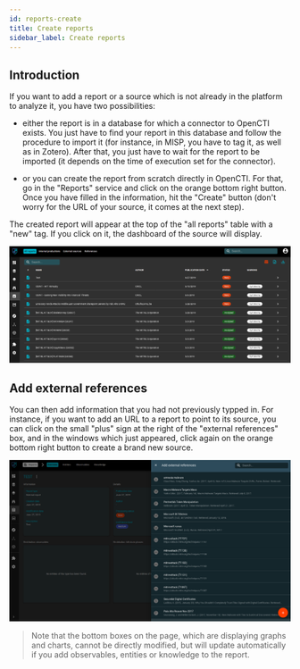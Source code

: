 ```yaml
---
id: reports-create
title: Create reports
sidebar_label: Create reports
---
```


## Introduction

If you want to add a report or a source which is not already in the platform to analyze it, you have two possibilities:

* either the report is in a database for which a connector to OpenCTI exists. You just have to find your report in this database and follow the procedure to import it (for instance, in MISP, you have to tag it, as well as in Zotero). After that, you just have to wait for the report to be imported (it depends on the time of execution set for the connector).

* or you can create the report from scratch directly in OpenCTI. For that, go in the "Reports" service and click on the orange bottom right  button. Once you have filled in the information, hit the "Create" button (don't worry for the URL of your source, it comes at the next step).

The created report will appear at the top of the "all reports" table with a "new" tag. If you click on it, the dashboard of the source will display. 

![Created report](../assets/usage/report_created.png "Created report")

## Add external references

You can then add information that you had not previously typped in. For instance, if you want to add an URL to a report to point to its source, you can click on the small "plus" sign at the right of the "external references" box, and in the windows which just appeared, click again on the orange bottom right button to create a brand new source.

![Report external references](../assets/usage/report_external-references.png "Report external references")

> Note that the bottom boxes on the page, which are displaying graphs and charts, cannot be directly modified, but will update automatically if you add observables, entities or knowledge to the report.
